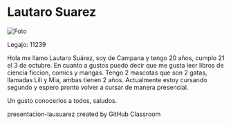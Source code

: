 # Lautaro Suarez #

![Foto](https://github.com/pdep-utn-frd/presentacion-lausuarez/blob/master/foto.jpeg?raw=true)

Legajo: 11239

Hola me llamo Lautaro Suárez, soy de Campana y tengo 20 años, cumplo 21 el 3 de octubre. En cuanto a gustos puedo decir que me gusta leer libros de ciencia ficcion, comics y mangas. Tengo 2 mascotas que son 2 gatas, llamadas Lili y Mia, ambas tienen 2 años. Actualmente estoy cursando segundo y espero pronto volver a cursar de manera presencial.

Un gusto conocerlos a todos, saludos.

presentacion-lausuarez created by GitHub Classroom
